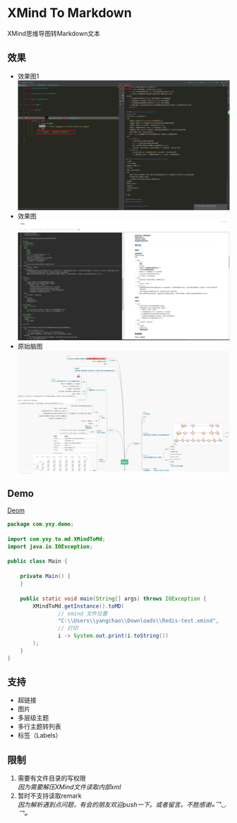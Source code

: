 # XMind To Markdown
XMind思维导图转Markdown文本
## 效果
- 效果图1
![image](src/main/resources/x1.png)
- 效果图
![image](src/main/resources/mdcode.png)
- 原始脑图
![image](src/main/resources/pos.png)
## Demo
[Deom](src/main/java/com/yxy/demo/Main.java)
```java
package com.yxy.demo;

import com.yxy.to.md.XMindToMd;
import java.io.IOException;

public class Main {

    private Main() {
    }

    public static void main(String[] args) throws IOException {
        XMindToMd.getInstance().toMD(
                // xmind 文件位置
                "C:\\Users\\yangchao\\Downloads\\Redis-test.xmind",
                // 打印
                i -> System.out.print(i.toString())
        );
    }
}
```
## 支持
- 超链接
- 图片
- 多层级主题
- 多行主题转列表
- 标签（Labels）

## 限制
1. 需要有文件目录的写权限  
    *因为需要解压XMind文件读取内部xml*
2. 暂时不支持读取remark  
    *因为解析遇到点问题，有会的朋友欢迎push一下。或者留言。不胜感谢๑乛◡乛๑*
